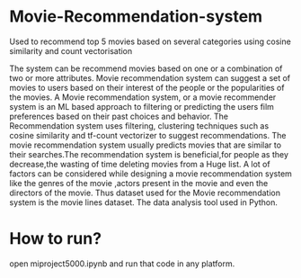 # Movie-Recommendation-system
Used to recommend top 5 movies based on several categories using cosine similarity and count vectorisation

The system can be recommend movies based on one or a combination of two or more attributes.
Movie recommendation system can suggest a set of movies to users based on their interest of the people or the popularities of the movies.
A Movie recommendation system, or a movie recommender system is an ML based approach to filtering or predicting the users film preferences based on their past choices and behavior.
The Recommendation system uses filtering, clustering techniques such as cosine similarity and tf-count vectorizer to suggest recommendations.
The movie recommendation system usually predicts movies that are similar to their searches.The recommendation system is beneficial,for people as they decrease,the wasting of time deleting movies from a Huge list. 
A lot of factors can be considered while designing a movie recommendation system like the genres of the movie ,actors present in the movie and even the directors of the movie. Thus dataset used for the Movie recommendation system is the movie lines dataset. The data analysis tool used in Python.

# How to run?
open miproject5000.ipynb and run that code in any platform.

